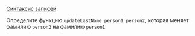 [Синтаксис записей](https://stepik.org/lesson/5431/step/5)

Определите функцию `updateLastName person1 person2`, которая меняет фамилию `person2` на фамилию `person1`.  
